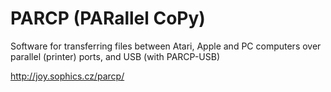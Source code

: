 # PARCP (PARallel CoPy)
Software for transferring files between Atari, Apple and PC computers over parallel (printer) ports, and USB (with PARCP-USB)

http://joy.sophics.cz/parcp/
